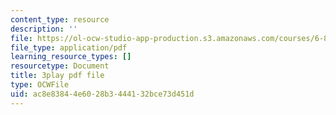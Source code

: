 ```yaml
---
content_type: resource
description: ''
file: https://ol-ocw-studio-app-production.s3.amazonaws.com/courses/6-832-underactuated-robotics-spring-2009/ac8e83844e6028b3444132bce73d451d_Gho0bmTsnA4.pdf
file_type: application/pdf
learning_resource_types: []
resourcetype: Document
title: 3play pdf file
type: OCWFile
uid: ac8e8384-4e60-28b3-4441-32bce73d451d
---
```

